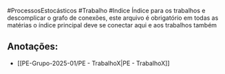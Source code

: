 #ProcessosEstocásticos  #Trabalho #Indice 
Índice para os trabalhos e descomplicar o grafo de conexões, este arquivo é obrigatório em todas as matérias o índice principal deve se conectar aqui e aos trabalhos também

## Anotações:
- [[PE-Grupo-2025-01/PE - TrabalhoX|PE - TrabalhoX]]
